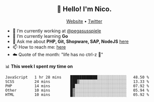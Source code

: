 <h2 align="center">👋 Hello! I'm Nico.</h2>
<p align="center">
  <a href="https://gruselhaus.com">Website</a> •
  <a href="https://twitter.com/NicoFinkernagel">Twitter</a>
</p>


- 🔭 I’m currently working at [@pegasusspiele](https://github.com/pegasusspiele)
- 🌱 I’m currently learning **Go**
- 💬 Ask me about **PHP, Git, Shopware, SAP, NodeJS** [here](https://github.com/gruselhaus/gruselhaus/issues)
- 📫 How to reach me: [here](https://github.com/gruselhaus/gruselhaus/issues)
- ☁️ Quote of the month: "life has no ctrl-z 🌴"

📊 **This week I spent my time on**
<!--START_SECTION:waka-->
```text
JavaScript   1 hr 28 mins    ████████████░░░░░░░░░░░░░   48.50 % 
SCSS         24 mins         ███▒░░░░░░░░░░░░░░░░░░░░░   13.33 % 
PHP          14 mins         ██░░░░░░░░░░░░░░░░░░░░░░░   07.92 % 
Other        10 mins         █▒░░░░░░░░░░░░░░░░░░░░░░░   05.94 % 
HTML         10 mins         █▒░░░░░░░░░░░░░░░░░░░░░░░   05.92 % 
```
<!--END_SECTION:waka-->
